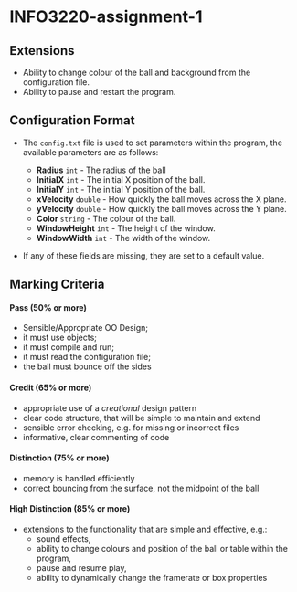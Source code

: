 INFO3220-assignment-1
=====================

## Extensions
* Ability to change colour of the ball and background from the configuration file.
* Ability to pause and restart the program.

## Configuration Format
* The `config.txt` file is used to set parameters within the program, the available parameters are as follows:
	* **Radius** `int` - The radius of the ball
	* **InitialX** `int` - The initial X position of the ball.
	* **InitialY** `int` - The initial Y position of the ball.
	* **xVelocity** `double` - How quickly the ball moves across the X plane.
	* **yVelocity** `double` - How quickly the ball moves across the Y plane.
	* **Color** `string` - The colour of the ball.
	* **WindowHeight** `int` - The height of the window.
	* **WindowWidth** `int` - The width of the window.


* If any of these fields are missing, they are set to a default value.


## Marking Criteria

#### Pass (50% or more)
* Sensible/Appropriate OO Design;
* it must use objects;
* it must compile and run;
* it must read the configuration file;
* the ball must bounce off the sides

#### Credit (65% or more)
* appropriate use of a *creational* design pattern
* clear code structure, that will be simple to maintain and extend
* sensible error checking, e.g. for missing or incorrect files
* informative, clear commenting of code

#### Distinction (75% or more)
* memory is handled efficiently
* correct bouncing from the surface, not the midpoint of the ball

#### High Distinction (85% or more)
* extensions to the functionality that are simple and effective, e.g.:
	* sound effects,
	* ability to change colours and position of the ball or table within the program,
	* pause and resume play,
	* ability to dynamically change the framerate or box properties
	